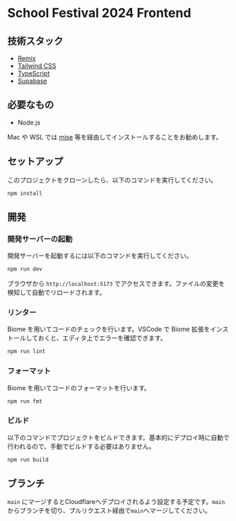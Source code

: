 # School Festival 2024 Frontend

## 技術スタック

- [Remix](https://remix.run/docs)
- [Tailwind CSS](https://tailwindcss.com/docs)
- [TypeScript](https://www.typescriptlang.org/docs/)
- [Supabase](https://supabase.com/docs)

## 必要なもの 

- Node.js

Mac や WSL では [mise](https://mise.jdx.dev/getting-started.html) 等を経由してインストールすることをお勧めします。

## セットアップ

このプロジェクトをクローンしたら、以下のコマンドを実行してください。

```sh
npm install
```

## 開発

### 開発サーバーの起動

開発サーバーを起動するには以下のコマンドを実行してください。

```sh
npm run dev
```

ブラウザから `http://localhost:5173` でアクセスできます。ファイルの変更を検知して自動でリロードされます。

### リンター

Biome を用いてコードのチェックを行います。VSCode で Biome 拡張をインストールしておくと、エディタ上でエラーを確認できます。

```sh
npm run lint
```

### フォーマット

Biome を用いてコードのフォーマットを行います。

```sh
npm run fmt
```

### ビルド

以下のコマンドでプロジェクトをビルドできます。基本的にデプロイ時に自動で行われるので、手動でビルドする必要はありません。

```sh
npm run build
```

## ブランチ

`main` にマージするとCloudflareへデプロイされるよう設定する予定です。`main` からブランチを切り、プルリクエスト経由で`main`へマージしてください。
